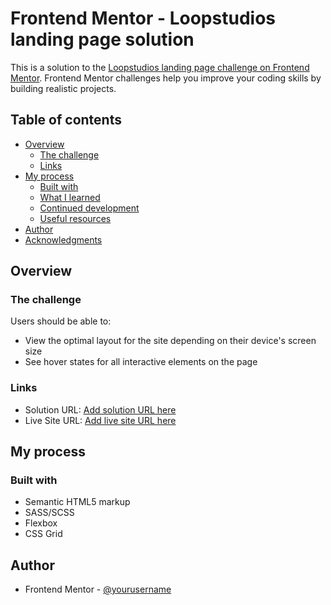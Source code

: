 # Frontend Mentor - Loopstudios landing page solution

This is a solution to the [Loopstudios landing page challenge on Frontend Mentor](https://www.frontendmentor.io/challenges/loopstudios-landing-page-N88J5Onjw). Frontend Mentor challenges help you improve your coding skills by building realistic projects. 

## Table of contents

- [Overview](#overview)
  - [The challenge](#the-challenge)
  - [Links](#links)
- [My process](#my-process)
  - [Built with](#built-with)
  - [What I learned](#what-i-learned)
  - [Continued development](#continued-development)
  - [Useful resources](#useful-resources)
- [Author](#author)
- [Acknowledgments](#acknowledgments)

## Overview

### The challenge

Users should be able to:

- View the optimal layout for the site depending on their device's screen size
- See hover states for all interactive elements on the page

### Links

- Solution URL: [Add solution URL here](https://github.com/frontend-mentor23/loopstudios-landing-page)
- Live Site URL: [Add live site URL here](https://frontend-mentor23.github.io/loopstudios-landing-page/)

## My process

### Built with

- Semantic HTML5 markup
- SASS/SCSS
- Flexbox
- CSS Grid

## Author

- Frontend Mentor - [@yourusername](https://www.frontendmentor.io/profile/vovka8101)